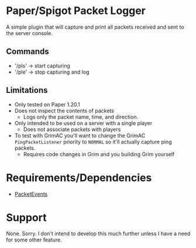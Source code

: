 # Paper/Spigot Packet Logger

A simple plugin that will capture and print all packets received and sent to the server console.

## Commands

* '/pls' -> start capturing
* '/ple' -> stop capturing and log

## Limitations

* Only tested on Paper 1.20.1
* Does not inspect the contents of packets
  * Logs only the packet name, time, and direction.
* Only intended to be used on a server with a single player
  * Does not associate packets with players
* To test with GrimAC you'll want to change the GrimAC `PingPacketListener` priority to `NORMAL` so it'll actually capture ping packets.
  * Requires code changes in Grim and you building Grim yourself

# Requirements/Dependencies

* [PacketEvents](https://modrinth.com/plugin/packetevents/version/2.0.2)

# Support

None. Sorry. I don't intend to develop this much further unless I have a need for some other feature.

